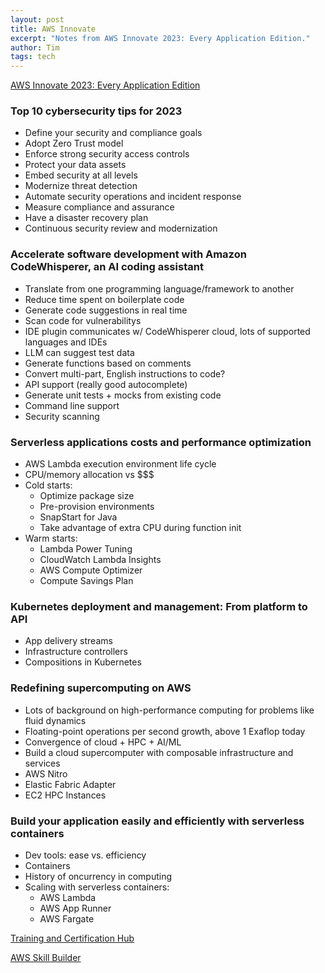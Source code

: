 ```yaml
---
layout: post
title: AWS Innovate
excerpt: "Notes from AWS Innovate 2023: Every Application Edition."
author: Tim
tags: tech
---
```


[AWS Innovate 2023: Every Application Edition](https://innovate-every-app-namer.virtual.awsevents.com/)

### Top 10 cybersecurity tips for 2023
* Define your security and compliance goals
* Adopt Zero Trust model
* Enforce strong security access controls
* Protect your data assets
* Embed security at all levels
* Modernize threat detection
* Automate security operations and incident response
* Measure compliance and assurance
* Have a disaster recovery plan
* Continuous security review and modernization

### Accelerate software development with Amazon CodeWhisperer, an AI coding assistant 
* Translate from one programming language/framework to another
* Reduce time spent on boilerplate code
* Generate code suggestions in real time 
* Scan code for vulnerabilitys 
* IDE plugin communicates w/ CodeWhisperer cloud, lots of supported languages and IDEs
* LLM can suggest test data
* Generate functions based on comments
* Convert multi-part, English instructions to code?
* API support (really good autocomplete)
* Generate unit tests + mocks from existing code
* Command line support
* Security scanning

### Serverless applications costs and performance optimization 
* AWS Lambda execution environment life cycle
* CPU/memory allocation vs $$$
* Cold starts:
  * Optimize package size
  * Pre-provision environments
  * SnapStart for Java
  * Take advantage of extra CPU during function init
* Warm starts:
  * Lambda Power Tuning
  * CloudWatch Lambda Insights
  * AWS Compute Optimizer
  * Compute Savings Plan

### Kubernetes deployment and management: From platform to API 
* App delivery streams
* Infrastructure controllers
* Compositions in Kubernetes

### Redefining supercomputing on AWS 
* Lots of background on high-performance computing for problems like fluid dynamics 
* Floating-point operations per second growth, above 1 Exaflop today
* Convergence of cloud + HPC + AI/ML
* Build a cloud supercomputer with composable infrastructure and services
* AWS Nitro
* Elastic Fabric Adapter
* EC2 HPC Instances

### Build your application easily and efficiently with serverless containers 
* Dev tools: ease vs. efficiency
* Containers
* History of oncurrency in computing
* Scaling with serverless containers:
  * AWS Lambda
  * AWS App Runner
  * AWS Fargate

[Training and Certification Hub](https://innovate-every-app-namer.virtual.awsevents.com/channel/t/314260872)

[AWS Skill Builder](https://skillbuilder.aws/roles#developers)
